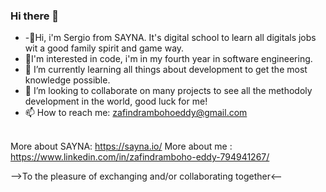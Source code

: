 ### Hi there 👋

- -👋Hi, i'm Sergio from SAYNA. It's digital school to learn all digitals jobs wit a good family spirit and game way. 
- 👀I'm interested in code, i'm in my fourth year in software engineering.
- 🌱 I’m currently learning all things about development to get the most knowledge possible.
- 👯 I’m looking to collaborate on many projects to see all the methodoly development in the world, good luck for me!
- 📫 How to reach me: zafindrambohoeddy@gmail.com
<br/><br/>

More about SAYNA: https://sayna.io/
More about me : https://www.linkedin.com/in/zafindramboho-eddy-794941267/


-->To the pleasure of exchanging and/or collaborating together<--
